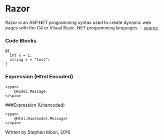 # Razor

Razor is an ASP.NET programming syntax used to create dynamic web pages with the C# or Visual Basic .NET programming languages.-- 
[source](https://en.wikipedia.org/wiki/ASP.NET_Razor).

### Code Blocks
```
@{ 
  int x = 1; 
  string s = "test";
}
```

### Expression (Html Encoded)	
```
<span>
    @model.Message
</span>
```

###Expression (Unencoded)	
```
<span>
    @Html.Raw(model.Message)
</span>
```
Written by Stephen Moon, 2016
